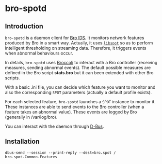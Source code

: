 # bro-spotd

## Introduction

`bro-spotd` is a daemon client for [Bro IDS](https://www.bro.org/). It monitors network features produced by Bro in a smart way.
Actually, it uses [`libspot`](https://asiffer.github.io/libspot/) so as to perform intelligent thresholding on streaming data. Therefore, it triggers events when abnormal behaviours occur.


In details, `bro-spotd` uses [Broccoli](https://www.bro.org/sphinx/components/broccoli/broccoli-manual.html)
to interact with a Bro controller (receiving measures, sending abnormal events).
The default possible measures are defined in the Bro script **stats.bro**
but it can been extended with other Bro scripts.

With a basic .ini file, you can decide which feature you want to monitor and also
the corresponding `SPOT` parameters (actually a default profile exists).

For each selected feature, `bro-spotd` launches a `SPOT` instance to monitor it. 
These instances are able to send events to the Bro controller (when a feature takes an abnormal value). These events are logged by Bro (generally in /var/log/bro).

You can interact with the daemon through [D-Bus](https://en.wikipedia.org/wiki/D-Bus).


## Installation

```commandline
dbus-send --session --print-reply --dest=bro.spot / bro.spot.Common.Features
```
